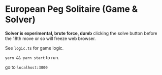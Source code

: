 # European Peg Solitaire (Game & Solver)

**Solver is experimental, brute force, dumb** clicking the solve button before the 18th move or so will freeze web browser.

See `logic.ts` for game logic.

`yarn && yarn start` to run.

go to `localhost:3000`

